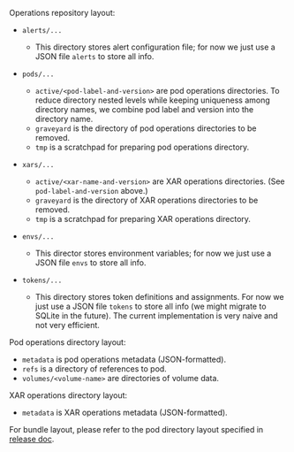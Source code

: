 Operations repository layout:

* `alerts/...`
  + This directory stores alert configuration file; for now we just use
    a JSON file `alerts` to store all info.
* `pods/...`
  + `active/<pod-label-and-version>` are pod operations directories.
    To reduce directory nested levels while keeping uniqueness among
    directory names, we combine pod label and version into the directory
    name.
  + `graveyard` is the directory of pod operations directories to be
    removed.
  + `tmp` is a scratchpad for preparing pod operations directory.

* `xars/...`
  + `active/<xar-name-and-version>` are XAR operations directories.
    (See `pod-label-and-version` above.)
  + `graveyard` is the directory of XAR operations directories to be
    removed.
  + `tmp` is a scratchpad for preparing XAR operations directory.
* `envs/...`
  + This director stores environment variables; for now we just use a
    JSON file `envs` to store all info.
* `tokens/...`
  + This directory stores token definitions and assignments.  For now we
    just use a JSON file `tokens` to store all info (we might migrate to
    SQLite in the future).  The current implementation is very naive and
    not very efficient.

Pod operations directory layout:

* `metadata` is pod operations metadata (JSON-formatted).
* `refs` is a directory of references to pod.
* `volumes/<volume-name>` are directories of volume data.

XAR operations directory layout:

* `metadata` is XAR operations metadata (JSON-formatted).

For bundle layout, please refer to the pod directory layout specified in
[release doc](../../../../shipyard2/docs/release.md).
